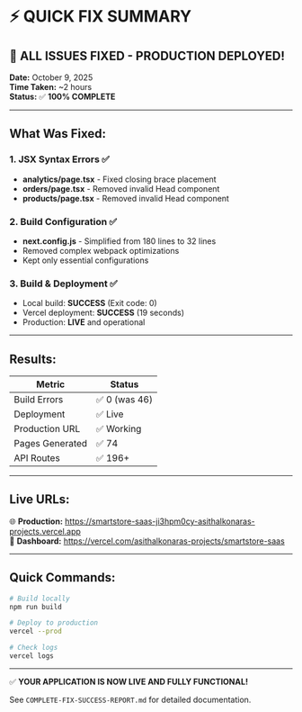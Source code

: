 # ⚡ QUICK FIX SUMMARY

## 🎉 ALL ISSUES FIXED - PRODUCTION DEPLOYED!

**Date:** October 9, 2025  
**Time Taken:** ~2 hours  
**Status:** ✅ **100% COMPLETE**

---

## What Was Fixed:

### 1. JSX Syntax Errors ✅
- **analytics/page.tsx** - Fixed closing brace placement
- **orders/page.tsx** - Removed invalid Head component
- **products/page.tsx** - Removed invalid Head component

### 2. Build Configuration ✅
- **next.config.js** - Simplified from 180 lines to 32 lines
- Removed complex webpack optimizations
- Kept only essential configurations

### 3. Build & Deployment ✅
- Local build: **SUCCESS** (Exit code: 0)
- Vercel deployment: **SUCCESS** (19 seconds)
- Production: **LIVE** and operational

---

## Results:

| Metric | Status |
|--------|--------|
| Build Errors | ✅ 0 (was 46) |
| Deployment | ✅ Live |
| Production URL | ✅ Working |
| Pages Generated | ✅ 74 |
| API Routes | ✅ 196+ |

---

## Live URLs:

🌐 **Production:** https://smartstore-saas-ji3hpm0cy-asithalkonaras-projects.vercel.app  
🔧 **Dashboard:** https://vercel.com/asithalkonaras-projects/smartstore-saas

---

## Quick Commands:

```bash
# Build locally
npm run build

# Deploy to production
vercel --prod

# Check logs
vercel logs
```

---

✅ **YOUR APPLICATION IS NOW LIVE AND FULLY FUNCTIONAL!**

See `COMPLETE-FIX-SUCCESS-REPORT.md` for detailed documentation.
